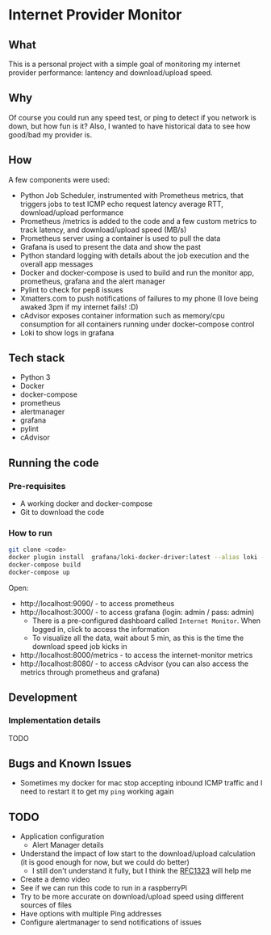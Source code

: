 # Internet Provider Monitor

## What

This is a personal project with a simple goal of monitoring my internet provider performance: lantency and download/upload speed.

## Why

Of course you could run any speed test, or ping to detect if you network is down, but how fun is it? Also, I wanted to have historical data to see how good/bad my provider is.

## How

A few components were used:

- Python Job Scheduler, instrumented with Prometheus metrics, that triggers jobs to test ICMP echo request latency average RTT, download/upload performance
- Prometheus /metrics is added to the code and a few custom metrics to track latency, and download/upload speed (MB/s)
- Prometheus server using a container is used to pull the data
- Grafana is used to present the data and show the past
- Python standard logging with details about the job execution and the overall app messages
- Docker and docker-compose is used to build and run the monitor app, prometheus, grafana and the alert manager
- Pylint to check for pep8 issues
- Xmatters.com to push notifications of failures to my phone (I love being awaked 3pm if my internet fails! :D)
- cAdvisor exposes container information such as memory/cpu consumption for all containers running under docker-compose control
- Loki to show logs in grafana

## Tech stack

- Python 3
- Docker
- docker-compose
- prometheus
- alertmanager
- grafana
- pylint
- cAdvisor

## Running the code

### Pre-requisites

- A working docker and docker-compose
- Git to download the code

### How to run

```bash
git clone <code>
docker plugin install  grafana/loki-docker-driver:latest --alias loki --grant-all-permissions
docker-compose build
docker-compose up
```

Open:

- http://localhost:9090/ - to access prometheus
- http://localhost:3000/ - to access grafana (login: admin / pass: admin)
  - There is a pre-configured dashboard called `Internet Monitor`. When logged in, click to access the information
  - To visualize all the data, wait about 5 min, as this is the time the download speed job kicks in
- http://localhost:8000/metrics - to access the internet-monitor metrics
- http://localhost:8080/ - to access cAdvisor (you can also access the metrics through prometheus and grafana)

## Development

### Implementation details

TODO

## Bugs and Known Issues

- Sometimes my docker for mac stop accepting inbound ICMP traffic and I need to restart it to get my `ping` working again

## TODO

- Application configuration
  - Alert Manager details
- Understand the impact of low start to the download/upload calculation (it is good enough for now, but we could do better)
  - I still don't understand it fully, but I think the [RFC1323](https://tools.ietf.org/html/rfc1323) will help me
- Create a demo video
- See if we can run this code to run in a raspberryPi
- Try to be more accurate on download/upload speed using different sources of files
- Have options with multiple Ping addresses
- Configure alertmanager to send notifications of issues
